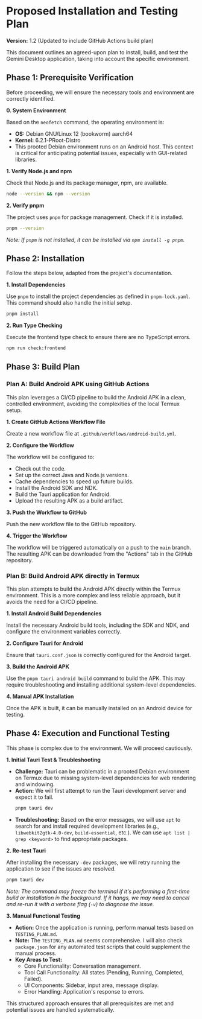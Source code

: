 # Proposed Installation and Testing Plan

**Version:** 1.2 (Updated to include GitHub Actions build plan)

This document outlines an agreed-upon plan to install, build, and test the Gemini Desktop application, taking into account the specific environment.

## Phase 1: Prerequisite Verification

Before proceeding, we will ensure the necessary tools and environment are correctly identified.

**0. System Environment**

Based on the `neofetch` command, the operating environment is:
*   **OS:** Debian GNU/Linux 12 (bookworm) aarch64
*   **Kernel:** 6.2.1-PRoot-Distro
*   This prooted Debian environment runs on an Android host. This context is critical for anticipating potential issues, especially with GUI-related libraries.

**1. Verify Node.js and npm**

Check that Node.js and its package manager, npm, are available.
```bash
node --version && npm --version
```

**2. Verify pnpm**

The project uses `pnpm` for package management. Check if it is installed.
```bash
pnpm --version
```
*Note: If `pnpm` is not installed, it can be installed via `npm install -g pnpm`.*

## Phase 2: Installation

Follow the steps below, adapted from the project's documentation.

**1. Install Dependencies**

Use `pnpm` to install the project dependencies as defined in `pnpm-lock.yaml`. This command should also handle the initial setup.
```bash
pnpm install
```

**2. Run Type Checking**

Execute the frontend type check to ensure there are no TypeScript errors.
```bash
npm run check:frontend
```

## Phase 3: Build Plan

### Plan A: Build Android APK using GitHub Actions

This plan leverages a CI/CD pipeline to build the Android APK in a clean, controlled environment, avoiding the complexities of the local Termux setup.

**1. Create GitHub Actions Workflow File**

Create a new workflow file at `.github/workflows/android-build.yml`.

**2. Configure the Workflow**

The workflow will be configured to:
*   Check out the code.
*   Set up the correct Java and Node.js versions.
*   Cache dependencies to speed up future builds.
*   Install the Android SDK and NDK.
*   Build the Tauri application for Android.
*   Upload the resulting APK as a build artifact.

**3. Push the Workflow to GitHub**

Push the new workflow file to the GitHub repository.

**4. Trigger the Workflow**

The workflow will be triggered automatically on a push to the `main` branch. The resulting APK can be downloaded from the "Actions" tab in the GitHub repository.

### Plan B: Build Android APK directly in Termux

This plan attempts to build the Android APK directly within the Termux environment. This is a more complex and less reliable approach, but it avoids the need for a CI/CD pipeline.

**1. Install Android Build Dependencies**

Install the necessary Android build tools, including the SDK and NDK, and configure the environment variables correctly.

**2. Configure Tauri for Android**

Ensure that `tauri.conf.json` is correctly configured for the Android target.

**3. Build the Android APK**

Use the `pnpm tauri android build` command to build the APK. This may require troubleshooting and installing additional system-level dependencies.

**4. Manual APK Installation**

Once the APK is built, it can be manually installed on an Android device for testing.

## Phase 4: Execution and Functional Testing

This phase is complex due to the environment. We will proceed cautiously.

**1. Initial Tauri Test & Troubleshooting**

*   **Challenge:** Tauri can be problematic in a prooted Debian environment on Termux due to missing system-level dependencies for web rendering and windowing.
*   **Action:** We will first attempt to run the Tauri development server and expect it to fail.
    ```bash
    pnpm tauri dev
    ```
*   **Troubleshooting:** Based on the error messages, we will use `apt` to search for and install required development libraries (e.g., `libwebkit2gtk-4.0-dev`, `build-essential`, etc.). We can use `apt list | grep <keyword>` to find appropriate packages.

**2. Re-test Tauri**

After installing the necessary `-dev` packages, we will retry running the application to see if the issues are resolved.
```bash
pnpm tauri dev
```
*Note: The command may freeze the terminal if it's performing a first-time build or installation in the background. If it hangs, we may need to cancel and re-run it with a verbose flag (`-v`) to diagnose the issue.*

**3. Manual Functional Testing**

*   **Action:** Once the application is running, perform manual tests based on `TESTING_PLAN.md`.
*   **Note:** The `TESTING_PLAN.md` seems comprehensive. I will also check `package.json` for any automated test scripts that could supplement the manual process.
*   **Key Areas to Test:**
    *   Core Functionality: Conversation management.
    *   Tool Call Functionality: All states (Pending, Running, Completed, Failed).
    *   UI Components: Sidebar, input area, message display.
    *   Error Handling: Application's response to errors.

This structured approach ensures that all prerequisites are met and potential issues are handled systematically.